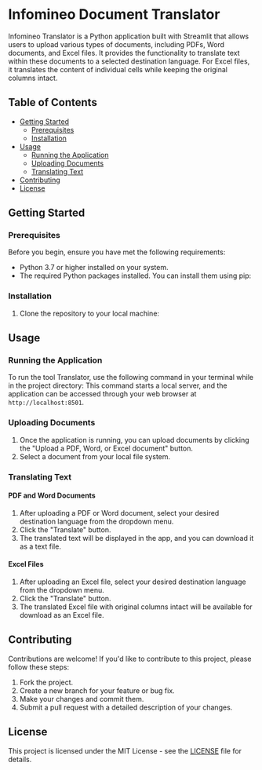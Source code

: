 # Infomineo Document Translator

Infomineo Translator is a Python application built with Streamlit that allows users to upload various types of documents, including PDFs, Word documents, and Excel files. It provides the functionality to translate text within these documents to a selected destination language. For Excel files, it translates the content of individual cells while keeping the original columns intact.

## Table of Contents
- [Getting Started](#getting-started)
  - [Prerequisites](#prerequisites)
  - [Installation](#installation)
- [Usage](#usage)
  - [Running the Application](#running-the-application)
  - [Uploading Documents](#uploading-documents)
  - [Translating Text](#translating-text)
- [Contributing](#contributing)
- [License](#license)

## Getting Started

### Prerequisites

Before you begin, ensure you have met the following requirements:
- Python 3.7 or higher installed on your system.
- The required Python packages installed. You can install them using pip:


### Installation

1. Clone the repository to your local machine:

## Usage

### Running the Application

To run the tool Translator, use the following command in your terminal while in the project directory:
This command starts a local server, and the application can be accessed through your web browser at `http://localhost:8501`.

### Uploading Documents
1. Once the application is running, you can upload documents by clicking the "Upload a PDF, Word, or Excel document" button.
2. Select a document from your local file system.

### Translating Text

#### PDF and Word Documents

1. After uploading a PDF or Word document, select your desired destination language from the dropdown menu.
2. Click the "Translate" button.
3. The translated text will be displayed in the app, and you can download it as a text file.

#### Excel Files

1. After uploading an Excel file, select your desired destination language from the dropdown menu.
2. Click the "Translate" button.
3. The translated Excel file with original columns intact will be available for download as an Excel file.

## Contributing

Contributions are welcome! If you'd like to contribute to this project, please follow these steps:
1. Fork the project.
2. Create a new branch for your feature or bug fix.
3. Make your changes and commit them.
4. Submit a pull request with a detailed description of your changes.

## License

This project is licensed under the MIT License - see the [LICENSE](LICENSE) file for details.



